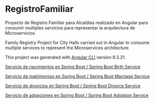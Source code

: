 # RegistroFamiliar

Proyecto de Registro Familiar para Alcaldias realizado en Angular para consumir multiples servicios para representar la arquitectura de Microservicios

Family Registry Project for City Halls carried out in Angular to consume multiple services to represent the Microservices architecture

This project was generated with [Angular CLI](https://github.com/angular/angular-cli) version 8.3.21.

[Servicio de nacimientos en Spring Boot / Spring Boot Birth Service](https://github.com/dennisrmz/nacimientos-service)

[Servicio de matrimonios en Spring Boot / Spring Boot Marriage Service](https://github.com/GonzaloRo/matrimonios-service)

[Servicio de divorcios en Spring Boot / Spring Boot Divorce Service](https://github.com/vanessanr6/divorcio-service)

[Servicio de adopciones en Spring Boot / Spring Boot Adoption Service](https://github.com/vanessanr6/adopciones-service)
